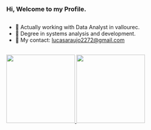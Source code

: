 ### Hi, Welcome to my Profile.
##
- 🔭 Actually working with Data Analyst in vallourec.
- 🌱 Degree in systems analysis and development.
- 💬 My contact: lucasaraujo2272@gmail.com

##
 
 <div>
   <a href="https://github.com/LucasSilvaAraujo">
   <img height="180em" src="https://github-readme-stats.vercel.app/api?username=LucasSilvaAraujo&show_icons=true&theme=merko">
   <img height="180em" src="https://github-readme-stats.vercel.app/api/top-langs/?username=LucasSilvaAraujo&layout=compact&theme=merko">
 </div>
